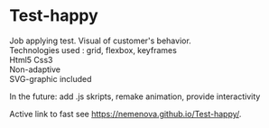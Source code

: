 # Test-happy

Job applying test. Visual of customer's behavior.   
Technologies used : grid, flexbox, keyframes     
Html5 Css3      
Non-adaptive    
SVG-graphic included     

In the future: add .js skripts, remake animation, provide interactivity    
      
Active link to fast see https://nemenova.github.io/Test-happy/.